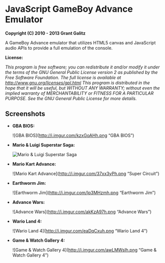 JavaScript GameBoy Advance Emulator
=================================

**Copyright (C) 2010 - 2013 Grant Galitz**

A GameBoy Advance emulator that utilizes HTML5 canvas and JavaScript audio APIs to provide a full emulation of the console.

**License:**

*This program is free software; you can redistribute it and/or
modify it under the terms of the GNU General Public License
version 2 as published by the Free Software Foundation.
The full license is available at http://www.gnu.org/licenses/gpl.html
This program is distributed in the hope that it will be useful,
but WITHOUT ANY WARRANTY; without even the implied warranty of
MERCHANTABILITY or FITNESS FOR A PARTICULAR PURPOSE. See the
GNU General Public License for more details.*


Screenshots
--------------------------------------------------------------------

* **GBA BIOS:**

    ![GBA BIOS](http://i.imgur.com/kzxGoAHh.png “GBA BIOS”)
    
* **Mario & Luigi Superstar Saga:**
    
    ![Mario & Luigi Superstar Saga](http://i.imgur.com/Do8TbsMh.png "Mario & Luigi Superstar Saga")
    
* **Mario Kart Advance:**
    
    ![Mario Kart Advance](http://i.imgur.com/37xx3yPh.png “Super Circuit”)
    
* **Earthworm Jim:**
    
    ![Earthworm Jim](http://i.imgur.com/Ip3MHzmh.png “Earthworm Jim”)
    
* **Advance Wars:**
    
    ![Advance Wars](http://i.imgur.com/akKzA97h.png “Advance Wars”)
    
* **Wario Land 4:**
    
    ![Wario Land 4](http://i.imgur.com/eaDqCxuh.png “Wario Land 4”)

* **Game & Watch Gallery 4:**
    
    ![Game & Watch Gallery 4](http://i.imgur.com/awLMWsIh.png “Game & Watch Gallery 4”)